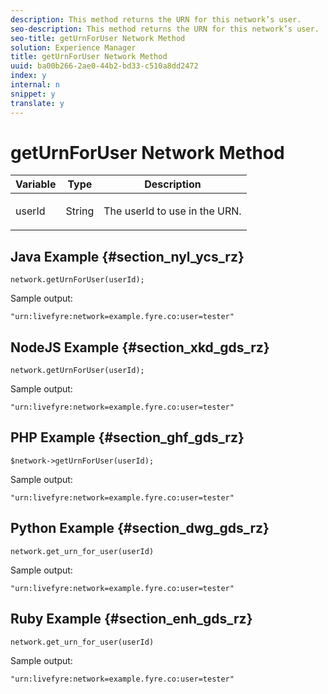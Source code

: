 ```yaml
---
description: This method returns the URN for this network’s user.
seo-description: This method returns the URN for this network’s user.
seo-title: getUrnForUser Network Method
solution: Experience Manager
title: getUrnForUser Network Method
uuid: ba00b266-2ae0-44b2-bd33-c510a8dd2472
index: y
internal: n
snippet: y
translate: y
---
```


# getUrnForUser Network Method


<table id="properties_gq4_jyf_5y" class="simpletable properties" cellpadding="4" cellspacing="0"> 
 <thead class="prophead sthead"> 
  <th class="proptypehd"> Variable </th> 
  <th class="propvaluehd"> Type </th> 
  <th class="propdeschd"> Description </th> 
 </thead> 
 <tr class="property strow"> 
  <td class="proptype stentry"> <span class="varname"> userId </span> </td> 
  <td class="propvalue stentry"> String </td> 
  <td class="propdesc stentry"> <p>The userId to use in the URN.</p> </td> 
 </tr> 
</table>


## Java Example {#section_nyl_ycs_rz}


```
network.getUrnForUser(userId);
```
Sample output: 

```
"urn:livefyre:network=example.fyre.co:user=tester" 

```

## NodeJS Example {#section_xkd_gds_rz}


```
network.getUrnForUser(userId);
```
Sample output: 

```
"urn:livefyre:network=example.fyre.co:user=tester" 

```

## PHP Example {#section_ghf_gds_rz}


```
$network->getUrnForUser(userId); 

```
Sample output: 

```
"urn:livefyre:network=example.fyre.co:user=tester" 

```

## Python Example {#section_dwg_gds_rz}


```
network.get_urn_for_user(userId) 

```
Sample output: 

```
"urn:livefyre:network=example.fyre.co:user=tester" 

```

## Ruby Example {#section_enh_gds_rz}


```
network.get_urn_for_user(userId) 

```
Sample output: 

```
"urn:livefyre:network=example.fyre.co:user=tester" 

```
